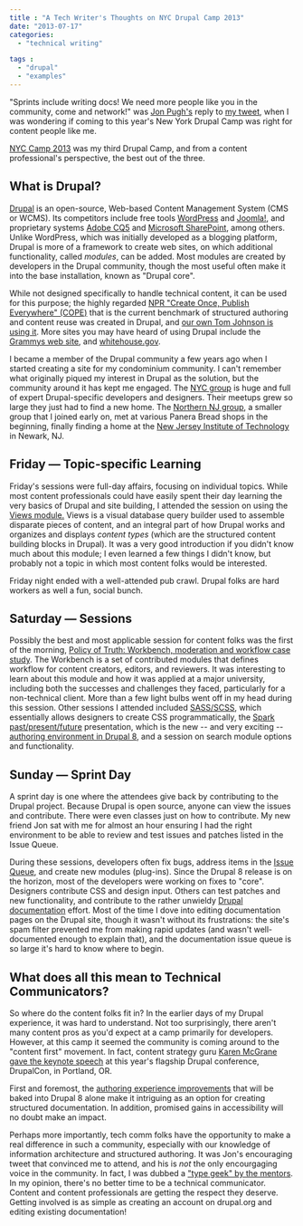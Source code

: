 ```yaml
---
title : "A Tech Writer's Thoughts on NYC Drupal Camp 2013"
date: "2013-07-17"
categories:
  - "technical writing"

tags :
  - "drupal"
  - "examples"
---
```


"Sprints include writing docs! We need more people like you in the community, come and network!" was [Jon Pugh's](http://twitter.com/jonpugh) reply to [my tweet](https://twitter.com/edmarsh/status/355368137350332416), when I was wondering if coming to this year's New York Drupal Camp was right for content people like me.

[NYC Camp 2013](http://nyccamp.org) was my third Drupal Camp, and from a content professional's perspective, the best out of the three.

## What is Drupal?

[Drupal](http://drupal.org) is an open-source, Web-based Content Management System (CMS or WCMS). Its competitors include free tools [WordPress](http://wordpress.com) and [Joomla!](http://www.joomla.org/), and proprietary systems [Adobe CQ5](http://www.adobe.com/solutions/web-experience-management.html) and [Microsoft SharePoint](https://office.microsoft.com/en-us/sharepoint/), among others. Unlike WordPress, which was initially developed as a blogging platform, Drupal is more of a framework to create web sites, on which additional functionality, called *modules*, can be added. Most modules are created by developers in the Drupal community, though the most useful often make it into the base installation, known as "Drupal core".

While not designed specifically to handle technical content, it can be used for this purpose; the highly regarded [NPR "Create Once, Publish Everywhere" (COPE)](http://blog.programmableweb.com/2009/10/13/cope-create-once-publish-everywhere/) that is the current benchmark of structured authoring and content reuse was created in Drupal, and [our own Tom Johnson is using it](http://idratherbewriting.com/tag/drupal/). More sites you may have heard of using Drupal include the [Grammys web site](http://www.grammy.com/), and [whitehouse.gov](http://whitehouse.gov).

I became a member of the Drupal community a few years ago when I started creating a site for my condominium community. I can't remember what originally piqued my interest in Drupal as the solution, but the community around it has kept me engaged. The [NYC group](https://groups.drupal.org/nyc) is huge and full of expert Drupal-specific developers and designers. Their meetups grew so large they just had to find a new home. The [Northern NJ group](https://groups.drupal.org/new-jersey/nnj), a smaller group that I joined early on, met at various Panera Bread shops in the beginning, finally finding a home at the [New Jersey Institute of Technology](http://njit.edu) in Newark, NJ.

## Friday &mdash; Topic-specific Learning

Friday's sessions were full-day affairs, focusing on individual topics. While most content professionals could have easily spent their day learning the very basics of Drupal and site building, I attended the session on using the [Views module.](http://drupal.org/project/views) Views is a visual database query builder used to assemble disparate pieces of content, and an integral part of how Drupal works and organizes and displays *content types* (which are the structured content building blocks in Drupal). It was a very good introduction if you didn't know much about this module; I even learned a few things I didn't know, but probably not a topic in which most content folks would be interested.

Friday night ended with a well-attended pub crawl. Drupal folks are hard workers as well a fun, social bunch.

## Saturday &mdash; Sessions

Possibly the best and most applicable session for content folks was the first of the morning, [Policy of Truth: Workbench, moderation and workflow case study](http://www.nyccamp.org/session/policy-truth-workbench-moderation-and-workflow-case-study). The Workbench is a set of contributed modules that defines workflow for content creators, editors, and reviewers. It was interesting to learn about this module and how it was applied at a major university, including both the successes and challenges they faced, particularly for a non-technical client. More than a few light bulbs went off in my head during this session. Other sessions I attended included [SASS/SCSS](http://www.nyccamp.org/intro-sassscss-and-compass), which essentially allows designers to create CSS programmatically, the [Spark past/present/future](http://www.nyccamp.org/session/spark-past-present-and-future) presentation, which is the new -- and very exciting -- [authoring environment in Drupal 8](https://drupal.org/community-initiatives/drupal-core/spark), and a session on search module options and functionality.

## Sunday &mdash; Sprint Day

A sprint day is one where the attendees give back by contributing to the Drupal project. Because Drupal is open source, anyone can view the issues and contribute. There were even classes just on how to contribute. My new friend Jon sat with me for almost an hour ensuring I had the right environment to be able to review and test issues and patches listed in the Issue Queue.

During these sessions, developers often fix bugs, address items in the [Issue Queue](https://drupal.org/project/issues/drupal?categories=All), and create new modules (plug-ins). Since the Drupal 8 release is on the horizon, most of the developers were working on fixes to "core". Designers contribute CSS and design input. Others can test patches and new functionality, and contribute to the rather unwieldy [Drupal documentation](https://drupal.org/documentation) effort. Most of the time I dove into editing documentation pages on the Drupal site, though it wasn't without its frustrations: the site's spam filter prevented me from making rapid updates (and wasn't well-documented enough to explain that), and the documentation issue queue is so large it's hard to know where to begin.

## What does all this mean to Technical Communicators?

So where do the content folks fit in? In the earlier days of my Drupal experience, it was hard to understand. Not too surprisingly, there aren't many content pros as you'd expect at a camp primarily for developers. However, at this camp it seemed the community is coming around to the "content first" movement. In fact, content strategy guru [Karen McGrane gave the keynote speech](http://karenmcgrane.com/2013/05/23/drupalcon-keynote-video-and-talk-notes/) at this year's flagship Drupal conference, DrupalCon, in Portland, OR.

First and foremost, the [authoring experience improvements](https://drupal.org/project/spark) that will be baked into Drupal 8 alone make it intriguing as an option for creating structured documentation. In addition, promised gains in accessibility will no doubt make an impact.

Perhaps more importantly, tech comm folks have the opportunity to make a real difference in such a community, especially with our knowledge of information architecture and structured authoring. It was Jon's encouraging tweet that convinced me to attend, and his is *not* the only encourgaging voice in the community. In fact, I was dubbed a ["type geek" by the mentors](https://twitter.com/jeffmarkel/status/356591438840070144). In my opinion, there's no better time to be a technical communicator. Content and content professionals are getting the respect they deserve. Getting involved is as simple as creating an account on drupal.org and editing existing documentation!
